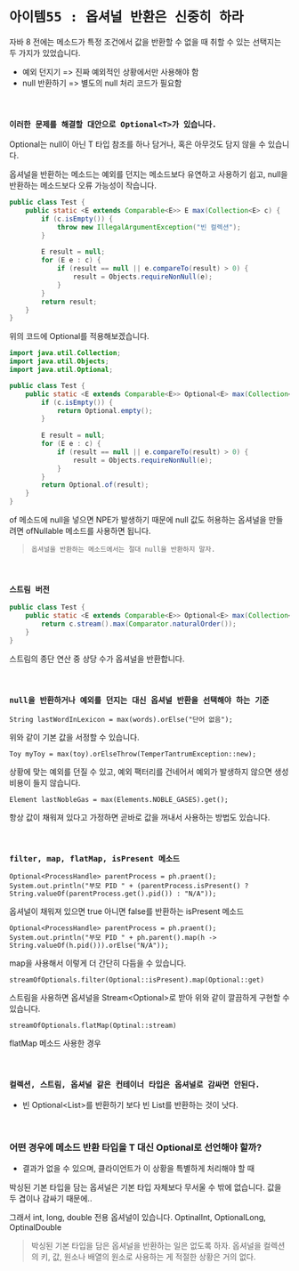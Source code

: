 # `아이템55 : 옵셔널 반환은 신중히 하라`

자바 8 전에는 메소드가 특정 조건에서 값을 반환할 수 없을 때 취할 수 있는 선택지는 두 가지가 있었습니다.

- 예외 던지기 => 진짜 예외적인 상황에서만 사용해야 함
- null 반환하기 => 별도의 null 처리 코드가 필요함

<br>

### `이러한 문제를 해결할 대안으로 Optional<T>가 있습니다.`

Optional<T>는 null이 아닌 T 타입 참조를 하나 담거나, 혹은 아무것도 담지 않을 수 있습니다.

옵셔널을 반환하는 메소드는 예외를 던지는 메소드보다 유연하고 사용하기 쉽고, null을 반환하는 메소드보다 오류 가능성이 작습니다.

```java
public class Test {
    public static <E extends Comparable<E>> E max(Collection<E> c) {
        if (c.isEmpty()) {
            throw new IllegalArgumentException("빈 컬렉션");
        }
        
        E result = null;
        for (E e : c) {
            if (result == null || e.compareTo(result) > 0) {
                result = Objects.requireNonNull(e);
            }
        }
        return result;
    }
}
```

위의 코드에 Optional<T>를 적용해보겠습니다. 

```java
import java.util.Collection;
import java.util.Objects;
import java.util.Optional;

public class Test {
    public static <E extends Comparable<E>> Optional<E> max(Collection<E> c) {
        if (c.isEmpty()) {
            return Optional.empty();
        }
        
        E result = null;
        for (E e : c) {
            if (result == null || e.compareTo(result) > 0) {
                result = Objects.requireNonNull(e);
            }
        }
        return Optional.of(result);
    }
}
```

of 메소드에 null을 넣으면 NPE가 발생하기 때문에 null 값도 허용하는 옵셔널을 만들려면 ofNullable 메소드를 사용하면 됩니다.

> `옵셔널을 반환하는 메소드에서는 절대 null을 반환하지 말자.`

<br>

### `스트림 버전`

```java
public class Test {
    public static <E extends Comparable<E>> Optional<E> max(Collection<E> c) {
        return c.stream().max(Comparator.naturalOrder());
    }
}
```

스트림의 종단 연산 중 상당 수가 옵셔널을 반환합니다. 

<br>

### `null을 반환하거나 예외를 던지는 대신 옵셔널 반환을 선택해야 하는 기준`

```
String lastWordInLexicon = max(words).orElse("단어 없음");
```

위와 같이 기본 값을 서정할 수 있습니다. 

```
Toy myToy = max(toy).orElseThrow(TemperTantrumException::new);
```

상황에 맞는 예외를 던질 수 있고, 예외 팩터리를 건네어서 예외가 발생하지 않으면 생성 비용이 들지 않습니다.

```
Element lastNobleGas = max(Elements.NOBLE_GASES).get();
```

항상 값이 채워져 있다고 가정하면 곧바로 값을 꺼내서 사용하는 방법도 있습니다.

<br>

### `filter, map, flatMap, isPresent 메소드`

```
Optional<ProcessHandle> parentProcess = ph.praent();
System.out.println("부모 PID " + (parentProcess.isPresent() ? String.valueOf(parentProcess.get().pid()) : "N/A"));
```

옵셔널이 채워져 있으면 true 아니면 false를 반환하는 isPresent 메소드

```
Optional<ProcessHandle> parentProcess = ph.praent();
System.out.println("부모 PID " + ph.parent().map(h -> String.valueOf(h.pid())).orElse("N/A"));
```

map을 사용해서 이렇게 더 간단히 다듬을 수 있습니다.

```
streamOfOptionals.filter(Optional::isPresent).map(Optional::get)
```

스트림을 사용하면 옵셔널을 Stream<Optional<T>>로 받아 위와 같이 깔끔하게 구현할 수 있습니다.

```
streamOfOptionals.flatMap(Optinal::stream)
```

flatMap 메소드 사용한 경우

<br>

### `컬렉션, 스트림, 옵셔널 같은 컨테이너 타입은 옵셔널로 감싸면 안된다.`

- 빈 Optional<List<T>>를 반환하기 보다 빈 List<T>를 반환하는 것이 낫다.

<br>

### 어떤 경우에 메소드 반환 타입을 T 대신 Optional<T>로 선언해야 할까?

- 결과가 없을 수 있으며, 클라이언트가 이 상황을 특별하게 처리해야 할 때

박싱된 기본 타입을 담는 옵셔널은 기본 타입 자체보다 무서울 수 밖에 없습니다. 값을 두 겹이나 감싸기 때문에..

그래서 int, long, double 전용 옵셔널이 있습니다. OptinalInt, OptionalLong, OptinalDouble

> 박싱된 기본 타입을 담은 옵셔널을 반환하는 일은 없도록 하자.
> 옵셔널을 컬렉션의 키, 값, 원소나 배열의 원소로 사용하는 게 적절한 상황은 거의 없다.